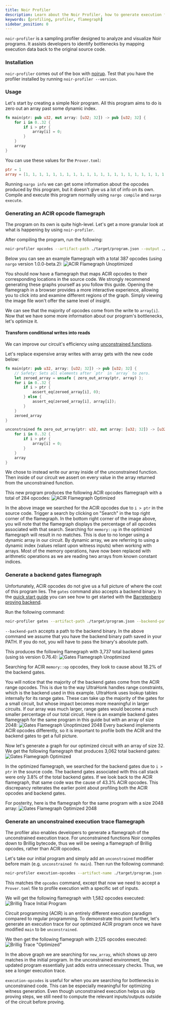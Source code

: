 ```yaml
---
title: Noir Profiler
description: Learn about the Noir Profiler, how to generate execution flamegraphs, identify bottlenecks, and visualize optimizations.
keywords: [profiling, profiler, flamegraph]
sidebar_position: 0
---
```


`noir-profiler` is a sampling profiler designed to analyze and visualize Noir programs. It assists developers to identify bottlenecks by mapping execution data back to the original source code.

### Installation

`noir-profiler` comes out of the box with [noirup](../getting_started/noir_installation.md). Test that you have the profiler installed by running `noir-profiler --version`.

### Usage

Let's start by creating a simple Noir program. All this program aims to do is zero out an array past some dynamic index.

```rust
fn main(ptr: pub u32, mut array: [u32; 32]) -> pub [u32; 32] {
    for i in 0..32 {
        if i > ptr {
            array[i] = 0;
        }
    }
    array
}
```
You can use these values for the `Prover.toml`:
```toml
ptr = 1
array = [1, 1, 1, 1, 1, 1, 1, 1, 1, 1, 1, 1, 1, 1, 1, 1, 1, 1, 1, 1, 1, 1, 1, 1, 1, 1, 1, 1, 1, 1, 1, 1]
```

Running `nargo info` we can get some information about the opcodes produced by this program, but it doesn't give us a lot of info on its own. Compile and execute this program normally using `nargo compile` and `nargo execute`.

### Generating an ACIR opcode flamegraph

The program on its own is quite high-level. Let's get a more granular look at what is happening by using `noir-profiler`.

After compiling the program, run the following:
```sh
noir-profiler opcodes --artifact-path ./target/program.json --output ./target/
```
Below you can see an example flamegraph with a total 387 opcodes (using `nargo` version 1.0.0-beta.2):
![ACIR Flamegraph Unoptimized](@site/static/img/tooling/profiler/acir-flamegraph-unoptimized.png)

You should now have a flamegraph that maps ACIR opcodes to their corresponding locations in the source code. We strongly recommend generating these graphs yourself as you follow this guide. Opening the flamegraph in a browser provides a more interactive experience, allowing you to click into and examine different regions of the graph. Simply viewing the image file won't offer the same level of insight.

We can see that the majority of opcodes come from the write to `array[i]`. Now that we have some more information about our program's bottlenecks, let's optimize it.

#### Transform conditional writes into reads

We can improve our circuit's efficiency using [unconstrained functions](../noir/concepts/unconstrained.md).

Let's replace expensive array writes with array gets with the new code below:
```rust
fn main(ptr: pub u32, array: [u32; 32]) -> pub [u32; 32] {
    // Safety: Sets all elements after `ptr` in `array` to zero.
    let zeroed_array = unsafe { zero_out_array(ptr, array) };
    for i in 0..32 {
        if i > ptr {
            assert_eq(zeroed_array[i], 0);
        } else {
            assert_eq(zeroed_array[i], array[i]);
        }
    }
    zeroed_array
}

unconstrained fn zero_out_array(ptr: u32, mut array: [u32; 32]) -> [u32; 32] {
    for i in 0..32 {
        if i > ptr {
            array[i] = 0;
        }
    }
    array
}
```
We chose to instead write our array inside of the unconstrained function. Then inside of our circuit we assert on every value in the array returned from the unconstrained function.

This new program produces the following ACIR opcodes flamegraph with a total of 284 opcodes:
![ACIR Flamegraph Optimized](@site/static/img/tooling/profiler/acir-flamegraph-optimized.png)

In the above image we searched for the ACIR opcodes due to `i > ptr` in the source code. Trigger a search by clicking on "Search" in the top right corner of the flamegraph. In the bottom right corner of the image above, you will note that the flamegraph displays the percentage of all opcodes associated with that search.  Searching for `memory::op` in the optimized flamegraph will result in no matches. This is due to no longer using a dynamic array in our circuit. By dynamic array, we are referring to using a dynamic index (values reliant upon witness inputs) when working with arrays. Most of the memory operations, have now been replaced with arithmetic operations as we are reading two arrays from known constant indices.

### Generate a backend gates flamegraph

Unfortunately, ACIR opcodes do not give us a full picture of where the cost of this program lies.
The `gates` command also accepts a backend binary. In the [quick start guide](../getting_started/quick_start.md#proving-backend) you can see how to get started with the [Barretenberg proving backend](https://github.com/AztecProtocol/aztec-packages/tree/master/barretenberg).

Run the following command:
```sh
noir-profiler gates --artifact-path ./target/program.json --backend-path bb --output ./target -- --include_gates_per_opcode
```
`--backend-path` accepts a path to the backend binary. In the above command we assume that you have the backend binary path saved in your PATH. If you do not, you will have to pass the binary's absolute path.

This produces the following flamegraph with 3,737 total backend gates (using `bb` version 0.76.4):
![Gates Flamegraph Unoptimized](@site/static/img/tooling/profiler/gates-flamegraph-unoptimized.png)

Searching for ACIR `memory::op` opcodes, they look to cause about 18.2% of the backend gates.

You will notice that the majority of the backend gates come from the ACIR range opcodes. This is due to the way UltraHonk handles range constraints, which is the backend used in this example. UltraHonk uses lookup tables internally for its range gates. These can take up the majority of the gates for a small circuit, but whose impact becomes more meaningful in larger circuits. If our array was much larger, range gates would become a much smaller percentage of our total circuit.
Here is an example backend gates flamegraph for the same program in this guide but with an array of size 2048:
![Gates Flamegraph Unoptimized 2048](@site/static/img/tooling/profiler/gates-flamegraph-unoptimized-2048.png)
Every backend implements ACIR opcodes differently, so it is important to profile both the ACIR and the backend gates to get a full picture.

Now let's generate a graph for our optimized circuit with an array of size 32. We get the following flamegraph that produces 3,062 total backend gates:
![Gates Flamegraph Optimized](@site/static/img/tooling/profiler/gates-flamegraph-optimized.png)

In the optimized flamegraph, we searched for the backend gates due to `i > ptr` in the source code. The backend gates associated with this call stack were only 3.8% of the total backend gates. If we look back to the ACIR flamegraph, that same code was the cause of 43.3% ACIR opcodes. This discrepancy reiterates the earlier point about profiling both the ACIR opcodes and backend gates.

For posterity, here is the flamegraph for the same program with a size 2048 array:
![Gates Flamegraph Optimized 2048](@site/static/img/tooling/profiler/gates-flamegraph-optimized-2048.png)

### Generate an unconstrained execution trace flamegraph

The profiler also enables developers to generate a flamegraph of the unconstrained execution trace. For unconstrained functions Noir compiles down to Brillig bytecode, thus we will be seeing a flamegraph of Brillig opcodes, rather than ACIR opcodes.

Let's take our initial program and simply add an `unconstrained` modifier before main (e.g. `unconstrained fn main`). Then run the following command:
```sh
noir-profiler execution-opcodes --artifact-name ./target/program.json --prover_toml_path Prover.toml --output ./target
```
This matches the `opcodes` command, except that now we need to accept a `Prover.toml` file to profile execution with a specific set of inputs.

We will get the following flamegraph with 1,582 opcodes executed:
![Brillig Trace Initial Program](@site/static/img/tooling/profiler/brillig-trace-initial-32.png)

Circuit programming (ACIR) is an entirely different execution paradigm compared to regular programming. To demonstrate this point further, let's generate an execution trace for our optimized ACIR program once we have modified `main` to be `unconstrained`.

We then get the following flamegraph with 2,125 opcodes executed:
![Brillig Trace "Optimized"](@site/static/img/tooling/profiler/brillig-trace-opt-32.png)

In the above graph we are searching for `new_array`, which shows up zero matches in the initial program. In the unconstrained environment, the updated program essentially just adds extra unnecessary checks. Thus, we see a longer execution trace.

`execution-opcodes` is useful for when you are searching for bottlenecks in unconstrained code. This can be especially meaningful for optimizing witness generation. Even though unconstrained execution helps us skip proving steps, we still need to compute the relevant inputs/outputs outside of the circuit before proving.
